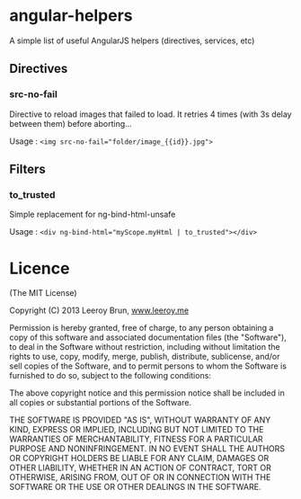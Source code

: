 angular-helpers
===============

A simple list of useful AngularJS helpers (directives, services, etc)

## Directives

### src-no-fail

Directive to reload images that failed to load. It retries 4 times (with 3s delay between them) before aborting...

Usage : `<img src-no-fail="folder/image_{{id}}.jpg">`

## Filters

### to_trusted

Simple replacement for ng-bind-html-unsafe

Usage : `<div ng-bind-html="myScope.myHtml | to_trusted"></div>`



Licence
======================
(The MIT License)

Copyright (C) 2013 Leeroy Brun, www.leeroy.me

Permission is hereby granted, free of charge, to any person obtaining a copy of this software and associated documentation files (the "Software"), to deal in the Software without restriction, including without limitation the rights to use, copy, modify, merge, publish, distribute, sublicense, and/or sell copies of the Software, and to permit persons to whom the Software is furnished to do so, subject to the following conditions:

The above copyright notice and this permission notice shall be included in all copies or substantial portions of the Software.

THE SOFTWARE IS PROVIDED "AS IS", WITHOUT WARRANTY OF ANY KIND, EXPRESS OR IMPLIED, INCLUDING BUT NOT LIMITED TO THE WARRANTIES OF MERCHANTABILITY, FITNESS FOR A PARTICULAR PURPOSE AND NONINFRINGEMENT. IN NO EVENT SHALL THE AUTHORS OR COPYRIGHT HOLDERS BE LIABLE FOR ANY CLAIM, DAMAGES OR OTHER LIABILITY, WHETHER IN AN ACTION OF CONTRACT, TORT OR OTHERWISE, ARISING FROM, OUT OF OR IN CONNECTION WITH THE SOFTWARE OR THE USE OR OTHER DEALINGS IN THE SOFTWARE.
